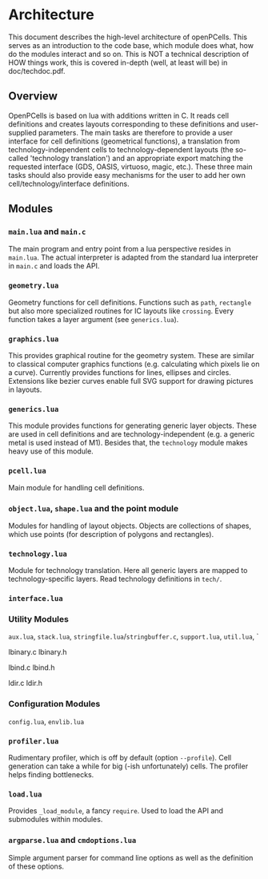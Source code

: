 # Architecture
This document describes the high-level architecture of openPCells. This serves as an introduction to the code base, which module does what, how do the modules
interact and so on. This is NOT a technical description of HOW things work, this is covered in-depth (well, at least will be) in doc/techdoc.pdf.

## Overview
OpenPCells is based on lua with additions written in C. It reads cell definitions and creates layouts corresponding to these definitions and user-supplied
parameters. The main tasks are therefore to provide a user interface for cell definitions (geometrical functions), a translation from technology-independent
cells to technology-dependent layouts (the so-called 'technology translation') and an appropriate export matching the requested interface (GDS, OASIS, virtuoso,
magic, etc.). These three main tasks should also provide easy mechanisms for the user to add her own cell/technology/interface definitions.

## Modules
### `main.lua` and `main.c`
The main program and entry point from a lua perspective resides in `main.lua`. The actual interpreter is adapted from the standard lua interpreter in `main.c`
and loads the API.

### `geometry.lua`
Geometry functions for cell definitions. Functions such as `path`, `rectangle` but also more specialized routines for IC layouts like `crossing`. Every function
takes a layer argument (see `generics.lua`).

### `graphics.lua`
This provides graphical routine for the geometry system. These are similar to classical computer graphics functions (e.g. calculating which pixels lie on a
curve). Currently provides functions for lines, ellipses and circles. Extensions like bezier curves enable full SVG support for drawing pictures in layouts.

### `generics.lua`
This module provides functions for generating generic layer objects. These are used in cell definitions and are technology-independent (e.g. a generic metal is
used instead of M1). Besides that, the `technology` module makes heavy use of this module.

### `pcell.lua`
Main module for handling cell definitions.

### `object.lua`, `shape.lua` and the point module
Modules for handling of layout objects. Objects are collections of shapes, which use points (for description of polygons and rectangles).

### `technology.lua`
Module for technology translation. Here all generic layers are mapped to technology-specific layers. Read technology definitions in `tech/`.

### `interface.lua`

### Utility Modules
`aux.lua`, `stack.lua`, `stringfile.lua`/`stringbuffer.c`, `support.lua`, `util.lua`, `

lbinary.c
lbinary.h

lbind.c
lbind.h

ldir.c
ldir.h

### Configuration Modules
`config.lua`, `envlib.lua`

### `profiler.lua`
Rudimentary profiler, which is off by default (option `--profile`). Cell generation can take a while for big (-ish unfortunately) cells. The profiler helps
finding bottlenecks.

### `load.lua`
Provides `_load_module`, a fancy `require`. Used to load the API and submodules within modules.

### `argparse.lua` and `cmdoptions.lua`
Simple argument parser for command line options as well as the definition of these options.
